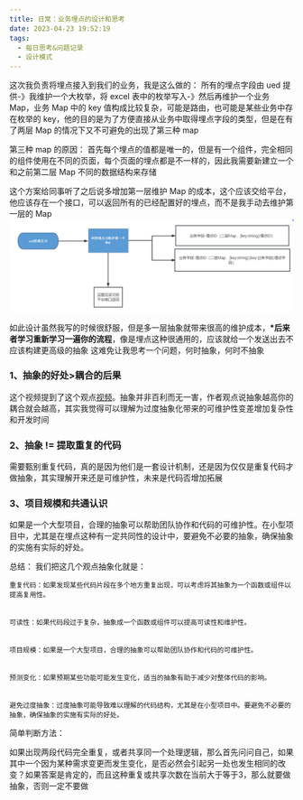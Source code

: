```yaml
---
title: 日常：业务埋点的设计和思考
date: 2023-04-23 19:52:19
tags:
  - 每日思考&问题记录
  - 设计模式
---
```


这次我负责将埋点接入到我们的业务，我是这么做的：
所有的埋点字段由 ued 提供-》我维护一个大枚举，将 excel 表中的枚举写入-》然后再维护一个业务 Map，业务 Map 中的 key 值构成比较复杂，可能是路由，也可能是某些业务中存在枚举的 key，他的目的是为了方便直接从业务中取得埋点字段的类型，但是在有了两层 Map 的情况下又不可避免的出现了第三种 map

第三种 map 的原因：
首先每个埋点的值都是唯一的，但是有一个组件，完全相同的组件使用在不同的页面，每个页面的埋点都是不一样的，因此我需要新建立一个和之前第二层 Map 不同的数据结构来存储

这个方案给同事听了之后说多增加第一层维护 Map 的成本，这个应该交给平台，他应该存在一个接口，可以返回所有的已经配置好的埋点，而不是我手动去维护第一层的 Map
![组件截图](/picture/20230423.png)

如此设计虽然我写的时候很舒服，但是多一层抽象就带来很高的维护成本，**\*后来者学习重新学习一遍你的流程**，像是埋点这种很通用的，应该就给一个发送出去不应该构建更高级的抽象
这难免让我思考一个问题，何时抽象，何时不抽象

### 1、抽象的好处>耦合的后果

这个视频提到了这个观点[视频](https://www.bilibili.com/video/BV1TT411m7Ny/?spm_id_from=333.880.my_history.page.click)。抽象并非百利而无一害，作者观点说抽象越高你的耦合就会越高，其实我觉得可以理解为过度抽象化带来的可维护性变差增加复杂性和开发时间

### 2、抽象 != 提取重复的代码

需要甄别重复代码，真的是因为他们是一套设计机制，还是因为仅仅是重复代码才做抽象，其实理解开来还是可维护性，未来是代码否增加拓展

### 3、项目规模和共通认识

如果是一个大型项目，合理的抽象可以帮助团队协作和代码的可维护性。在小型项目中，尤其是在埋点这种有一定共同性的设计中，要避免不必要的抽象，确保抽象的实施有实际的好处。




总结：
我们把这几个观点抽象化就是：
```
重复代码：如果发现某些代码片段在多个地方重复出现，可以考虑将其抽象为一个函数或组件以提高复用性。


可读性：如果代码段过于复杂，抽象成一个函数或组件可以提高可读性和维护性。


项目规模：如果是一个大型项目，合理的抽象可以帮助团队协作和代码的可维护性。


预测变化：如果预期某些功能可能发生变化，适当的抽象有助于减少对整体代码的影响。


避免过度抽象：过度抽象可能导致难以理解的代码结构，尤其是在小型项目中。要避免不必要的抽象，确保抽象的实施有实际的好处。
```


简单判断方法：


如果出现两段代码完全重复，或者共享同一个处理逻辑，那么首先问问自己，如果其中一个因为某种需求变更而发生变化，是否必然会引起另一处也发生相同的改变？如果答案是肯定的，而且这种重复或共享次数在当前大于等于3，那么就要做抽象，否则一定不要做